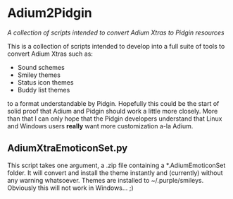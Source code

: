 Adium2Pidgin
============

_A collection of scripts intended to convert Adium Xtras to Pidgin resources_

This is a collection of scripts intended to develop into a full suite of tools to convert Adium Xtras such as:

- Sound schemes
- Smiley themes
- Status icon themes
- Buddy list themes

to a format understandable by Pidgin. Hopefully this could be the start of solid proof that Adium and Pidgin should work a little more closely. More than that I can only hope that the Pidgin developers understand that Linux and Windows users **really** want more customization a-la Adium.

AdiumXtraEmoticonSet.py
-----------------------

This script takes one argument, a .zip file containing a *.AdiumEmoticonSet folder. It will convert and install the theme instantly and (currently) without any warning whatsoever. Themes are installed to ~/.purple/smileys. Obviously this will not work in Windows... ;)
